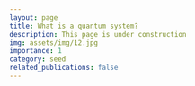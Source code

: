 ```yaml
---
layout: page
title: What is a quantum system?
description: This page is under construction
img: assets/img/12.jpg
importance: 1
category: seed
related_publications: false
---
```



